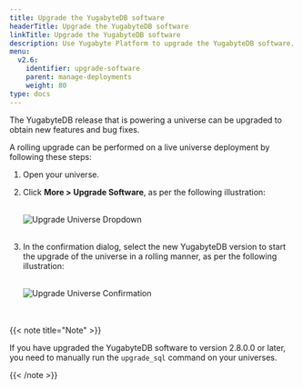 ```yaml
---
title: Upgrade the YugabyteDB software
headerTitle: Upgrade the YugabyteDB software
linkTitle: Upgrade the YugabyteDB software
description: Use Yugabyte Platform to upgrade the YugabyteDB software.
menu:
  v2.6:
    identifier: upgrade-software
    parent: manage-deployments
    weight: 80
type: docs
---
```


The YugabyteDB release that is powering a universe can be upgraded to obtain new features and bug fixes.

A rolling upgrade can be performed on a live universe deployment by following these steps:

1. Open your universe.

2. Click **More > Upgrade Software**, as per the following illustration:<br><br>

   ![Upgrade Universe Dropdown](/images/ee/upgrade-univ-1.png)<br><br>

3. In the confirmation dialog, select the new YugabyteDB version to start the upgrade of the universe in a rolling manner, as per the following illustration:<br><br>

   ![Upgrade Universe Confirmation](/images/ee/upgrade-univ-2.png)<br><br><br>

{{< note title="Note" >}}

If you have upgraded the YugabyteDB software to version 2.8.0.0 or later, you need to manually run the `upgrade_sql` command on your universes.

{{< /note >}}
